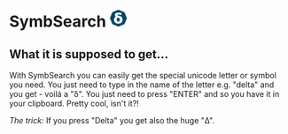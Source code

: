 # SymbSearch ![logo](https://github.com/Leun4m/symbsearch/blob/master/style/icon32.png)

## What it is supposed to get...

With SymbSearch you can easily get the special unicode letter or symbol you need. You just need to type in the name of the letter e.g. "delta" and you get - voilá a "δ". You just need to press "ENTER" and so you have it in your clipboard. Pretty cool, isn't it?!

*The trick:* If you press "Delta" you get also the huge "Δ".
